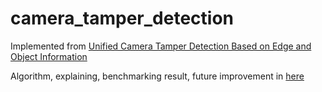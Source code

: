 # camera_tamper_detection

Implemented from [Unified Camera Tamper Detection Based on Edge and Object Information](https://doi.org/10.3390/s150510315)

Algorithm, explaining, benchmarking result, future improvement in [here](Report.pdf)
